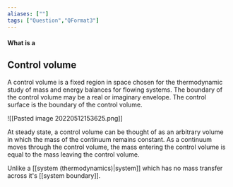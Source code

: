 ```yaml
---
aliases: [""]
tags: ["Question","QFormat3"]
---
```


#### What is a
## Control volume
A control volume is a fixed region in space chosen for the thermodynamic study of mass and energy balances for flowing systems. The boundary of the control volume may be a real or imaginary envelope. The control surface is the boundary of the control volume.

![[Pasted image 20220512153625.png]]

At steady state, a control volume can be thought of as an arbitrary volume in which the mass of the continuum remains constant. As a continuum moves through the control volume, the mass entering the control volume is equal to the mass leaving the control volume.

Unlike a [[system (thermodynamics)|system]] which has no mass transfer across it's [[system boundary]].